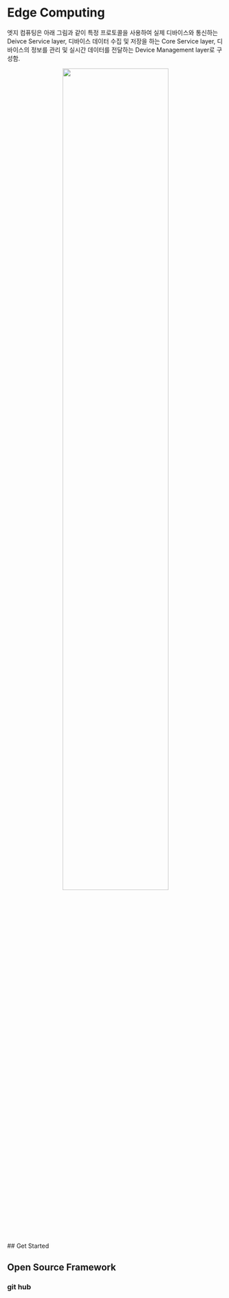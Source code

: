 # Edge Computing
엣지 컴퓨팅은 아래 그림과 같이 특정 프로토콜을 사용하여 실제 디바이스와 통신하는 Deivce Service layer, 디바이스 데이터 수집 및 저장을 하는 Core Service layer, 디바이스의 정보를 관리 및 실시간 데이터를 전달하는 Device Management layer로 구성함.
<center><img width="70%" src="https://user-images.githubusercontent.com/120157640/207243629-53198c5c-c594-4d8d-8150-4c3da0f8ab45.png"></center>
## Get Started

## Open Source Framework

### git hub

